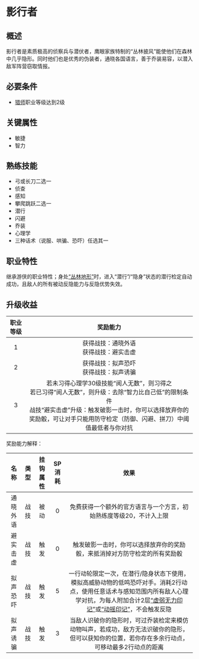 # 影行者

## 概述

影行者是素质极高的侦察兵与潜伏者，鹰眼家族特制的“丛林披风”能使他们在森林中几乎隐形。同时他们也是优秀的伪装者，通晓各国语言，善于乔装易容，以潜入敌军阵营窃取情报。

## 必要条件

* <a href="../../elfFamily/huntMaster" target="_blank">猎师</a>职业等级达到2级

## 关键属性

* 敏捷
* 智力

## 熟练技能

* 弓或长刀二选一
* 侦查
* 感知
* 攀爬跳跃二选一
* 潜行
* 闪避
* 乔装
* 心理学
* 三种话术（说服、哄骗、恐吓）任选其一

## 职业特性

继承游侠的职业特性；身处<a href="../../../../status/terrain/#丛林地形" target="_blank">“丛林地形”</a>时，进入“潜行”/“隐身”状态的潜行检定自动成功，且敌人的所有被动反隐能力与反隐优势失效。

## 升级收益

职业等级|奖励能力
:--:|:--:
1|获得战技：通晓外语<br>获得战技：避实击虚
2|获得战技：拟声恐吓<br>获得战技：拟声诱骗
3|若未习得心理学30级技能“阅人无数”，则习得之<br>若已习得“阅人无数”，则升级：去除“智力比自己低”的限制条件<br>战技“避实击虚”升级：触发破影一击时，你可以选择放弃你的奖励骰，可让对手只能用防守检定（防御、闪避、拼刀）中阈值最低者与你对抗

奖励能力解释：

名称|类型|挂钩属性|SP消耗|效果
:--:|:--:|:--:|:--:|:--:
通晓外语|战技|被动|0|免费获得一个额外的官方语言与一个方言，初始熟练度等级20，不计入上限
避实击虚|战技|触发|0|触发破影一击时，你可以选择放弃你的奖励骰，来抵消掉对方防守检定的所有奖励骰
拟声恐吓|战技|触发|5|一行动轮限定一次，在潜行/隐身状态下使用，模拟高威胁动物的低鸣恐吓对手。消耗2行动点，使用任意话术与感知范围内所有敌人心理学对抗，为每人附加合计2层<a href="../../../../status/mark/#虚弱无力印记" target="_blank">“虚弱无力印记”</a>或<a href="../../../../status/mark/#动摇印记" target="_blank">“动摇印记”</a>，不会触发反隐
拟声诱骗|战技|触发|3|当敌人识破你的隐形时，可过乔装检定来模仿动物叫声，若成功，敌方无法识破你的隐形，但可以获知你的位置，若你存在多余行动点，可移动最多2行动点的距离